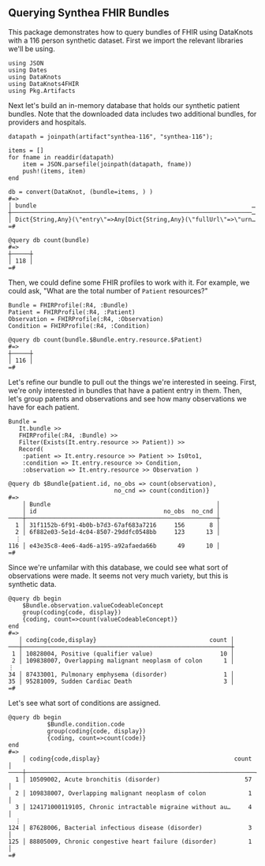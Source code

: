 ## Querying Synthea FHIR Bundles

This package demonstrates how to query bundles of FHIR using DataKnots
with a 116 person synthetic dataset. First we import the relevant 
libraries we'll be using.

    using JSON
    using Dates
    using DataKnots
    using DataKnots4FHIR
    using Pkg.Artifacts

Next let's build an in-memory database that holds our synthetic patient
bundles. Note that the downloaded data includes two additional bundles,
for providers and hospitals.

    datapath = joinpath(artifact"synthea-116", "synthea-116");

    items = []
    for fname in readdir(datapath)
        item = JSON.parsefile(joinpath(datapath, fname))
        push!(items, item)
    end

    db = convert(DataKnot, (bundle=items, ) )
    #=>
    │ bundle                                                             …
    ┼────────────────────────────────────────────────────────────────────…
    │ Dict{String,Any}(\"entry\"=>Any[Dict{String,Any}(\"fullUrl\"=>\"urn…
    =#

    @query db count(bundle)
    #=>
    ┼─────┼
    │ 118 │
    =#

Then, we could define some FHIR profiles to work with it. For example,
we could ask, "What are the total number of ``Patient`` resources?"

    Bundle = FHIRProfile(:R4, :Bundle)
    Patient = FHIRProfile(:R4, :Patient)
    Observation = FHIRProfile(:R4, :Observation)
    Condition = FHIRProfile(:R4, :Condition)

    @query db count(bundle.$Bundle.entry.resource.$Patient) 
    #=>
    ┼─────┼
    │ 116 │
    =#

Let's refine our bundle to pull out the things we're interested in
seeing. First, we're only interested in bundles that have a patient
entry in them. Then, let's group patents and observations and see how
many observations we have for each patient.

    Bundle =
       It.bundle >>
       FHIRProfile(:R4, :Bundle) >>
       Filter(Exists(It.entry.resource >> Patient)) >>
       Record(
        :patient => It.entry.resource >> Patient >> Is0to1,
        :condition => It.entry.resource >> Condition,
        :observation => It.entry.resource >> Observation )

    @query db $Bundle{patient.id, no_obs => count(observation),
                                  no_cnd => count(condition)}
    #=>
        │ Bundle                                               │
        │ id                                    no_obs  no_cnd │
    ────┼──────────────────────────────────────────────────────┼
      1 │ 31f1152b-6f91-4b0b-b7d3-67af683a7216     156       8 │
      2 │ 6f882e03-5e1d-4c04-8507-29ddfc0548bb     123      13 │
      ⋮
    116 │ e43e35c8-4ee6-4ad6-a195-a92afaeda66b      49      10 │
    =#

Since we're unfamilar with this database, we could see what sort of
observations were made. It seems not very much variety, but this is
synthetic data.

    @query db begin
        $Bundle.observation.valueCodeableConcept
        group(coding{code, display})
        {coding, count=>count(valueCodeableConcept)}
    end
    #=>
       │ coding{code,display}                                count │
    ───┼───────────────────────────────────────────────────────────┼
     1 │ 10828004, Positive (qualifier value)                   10 │
     2 │ 109838007, Overlapping malignant neoplasm of colon      1 │
    ⋮
    34 │ 87433001, Pulmonary emphysema (disorder)                1 │
    35 │ 95281009, Sudden Cardiac Death                          3 │
    =#

Let's see what sort of conditions are assigned.

    @query db begin
               $Bundle.condition.code
               group(coding{code, display})
               {coding, count=>count(code)}
    end
    #=>
        │ coding{code,display}                                      count │
    ────┼─────────────────────────────────────────────────────────────────┼
      1 │ 10509002, Acute bronchitis (disorder)                        57 │
      2 │ 109838007, Overlapping malignant neoplasm of colon            1 │
      3 │ 124171000119105, Chronic intractable migraine without au…     4 │
      ⋮
    124 │ 87628006, Bacterial infectious disease (disorder)             3 │
    125 │ 88805009, Chronic congestive heart failure (disorder)         1 │
    =#


